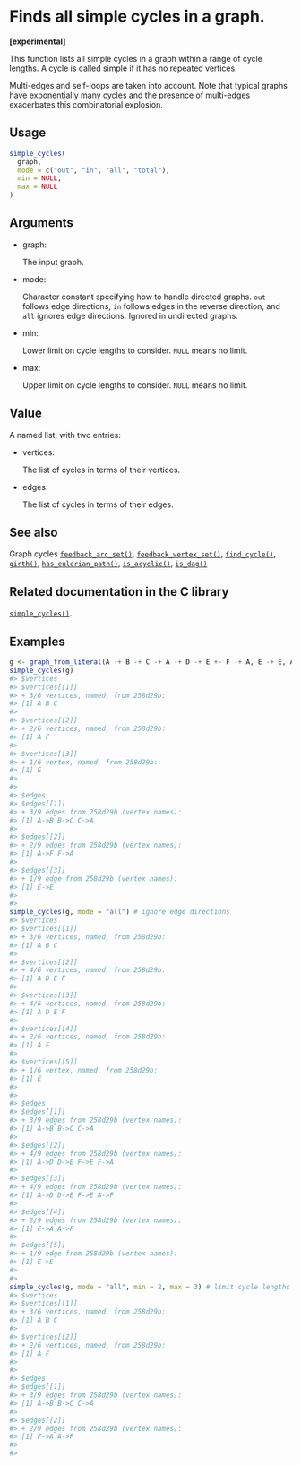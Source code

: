 # Finds all simple cycles in a graph.

**\[experimental\]**

This function lists all simple cycles in a graph within a range of cycle
lengths. A cycle is called simple if it has no repeated vertices.

Multi-edges and self-loops are taken into account. Note that typical
graphs have exponentially many cycles and the presence of multi-edges
exacerbates this combinatorial explosion.

## Usage

``` r
simple_cycles(
  graph,
  mode = c("out", "in", "all", "total"),
  min = NULL,
  max = NULL
)
```

## Arguments

- graph:

  The input graph.

- mode:

  Character constant specifying how to handle directed graphs. `out`
  follows edge directions, `in` follows edges in the reverse direction,
  and `all` ignores edge directions. Ignored in undirected graphs.

- min:

  Lower limit on cycle lengths to consider. `NULL` means no limit.

- max:

  Upper limit on cycle lengths to consider. `NULL` means no limit.

## Value

A named list, with two entries:

- vertices:

  The list of cycles in terms of their vertices.

- edges:

  The list of cycles in terms of their edges.

## See also

Graph cycles
[`feedback_arc_set()`](https://r.igraph.org/reference/feedback_arc_set.md),
[`feedback_vertex_set()`](https://r.igraph.org/reference/feedback_vertex_set.md),
[`find_cycle()`](https://r.igraph.org/reference/find_cycle.md),
[`girth()`](https://r.igraph.org/reference/girth.md),
[`has_eulerian_path()`](https://r.igraph.org/reference/has_eulerian_path.md),
[`is_acyclic()`](https://r.igraph.org/reference/is_acyclic.md),
[`is_dag()`](https://r.igraph.org/reference/is_dag.md)

## Related documentation in the C library

[`simple_cycles()`](https://igraph.org/c/html/latest/igraph-Cycles.html#igraph_simple_cycles).

## Examples

``` r
g <- graph_from_literal(A -+ B -+ C -+ A -+ D -+ E +- F -+ A, E -+ E, A -+ F, simplify = FALSE)
simple_cycles(g)
#> $vertices
#> $vertices[[1]]
#> + 3/6 vertices, named, from 258d29b:
#> [1] A B C
#> 
#> $vertices[[2]]
#> + 2/6 vertices, named, from 258d29b:
#> [1] A F
#> 
#> $vertices[[3]]
#> + 1/6 vertex, named, from 258d29b:
#> [1] E
#> 
#> 
#> $edges
#> $edges[[1]]
#> + 3/9 edges from 258d29b (vertex names):
#> [1] A->B B->C C->A
#> 
#> $edges[[2]]
#> + 2/9 edges from 258d29b (vertex names):
#> [1] A->F F->A
#> 
#> $edges[[3]]
#> + 1/9 edge from 258d29b (vertex names):
#> [1] E->E
#> 
#> 
simple_cycles(g, mode = "all") # ignore edge directions
#> $vertices
#> $vertices[[1]]
#> + 3/6 vertices, named, from 258d29b:
#> [1] A B C
#> 
#> $vertices[[2]]
#> + 4/6 vertices, named, from 258d29b:
#> [1] A D E F
#> 
#> $vertices[[3]]
#> + 4/6 vertices, named, from 258d29b:
#> [1] A D E F
#> 
#> $vertices[[4]]
#> + 2/6 vertices, named, from 258d29b:
#> [1] A F
#> 
#> $vertices[[5]]
#> + 1/6 vertex, named, from 258d29b:
#> [1] E
#> 
#> 
#> $edges
#> $edges[[1]]
#> + 3/9 edges from 258d29b (vertex names):
#> [1] A->B B->C C->A
#> 
#> $edges[[2]]
#> + 4/9 edges from 258d29b (vertex names):
#> [1] A->D D->E F->E F->A
#> 
#> $edges[[3]]
#> + 4/9 edges from 258d29b (vertex names):
#> [1] A->D D->E F->E A->F
#> 
#> $edges[[4]]
#> + 2/9 edges from 258d29b (vertex names):
#> [1] F->A A->F
#> 
#> $edges[[5]]
#> + 1/9 edge from 258d29b (vertex names):
#> [1] E->E
#> 
#> 
simple_cycles(g, mode = "all", min = 2, max = 3) # limit cycle lengths
#> $vertices
#> $vertices[[1]]
#> + 3/6 vertices, named, from 258d29b:
#> [1] A B C
#> 
#> $vertices[[2]]
#> + 2/6 vertices, named, from 258d29b:
#> [1] A F
#> 
#> 
#> $edges
#> $edges[[1]]
#> + 3/9 edges from 258d29b (vertex names):
#> [1] A->B B->C C->A
#> 
#> $edges[[2]]
#> + 2/9 edges from 258d29b (vertex names):
#> [1] F->A A->F
#> 
#> 
```
